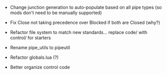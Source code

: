 - Change junction generation to auto-populate based on all pipe types (so mods don't need to be manually supported)
- Fix Close not taking precedence over Blocked if both are Closed (why?)
- Refactor file system to match new standards... replace code/ with control/ for starters
- Rename pipe_utils to pipeutil
- Refactor globals.lua (?)

- Better organize control code